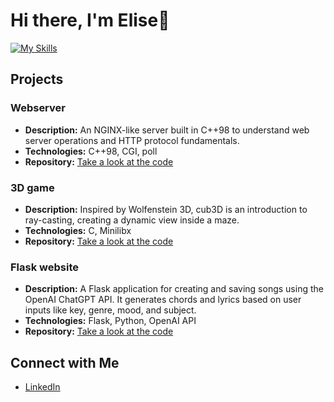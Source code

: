 # Hi there, I'm Elise👋

[![My Skills](https://skillicons.dev/icons?i=c,cpp,py,html,css,bash,postgres,nginx,flask,docker,bootstrap,apple,linux,ableton,ai)](https://skillicons.dev)

## Projects
### Webserver
- **Description:** An NGINX-like server built in C++98 to understand web server operations and HTTP protocol fundamentals.
- **Technologies:** C++98, CGI, poll
- **Repository:** [Take a look at the code](https://github.com/evan-ite/webserv)

### 3D game
- **Description:**  Inspired by Wolfenstein 3D, cub3D is an introduction to ray-casting, creating a dynamic view inside a maze.
- **Technologies:** C, Minilibx
- **Repository:** [Take a look at the code](https://github.com/evan-ite/cub3d)

### Flask website
- **Description:** A Flask application for creating and saving songs using the OpenAI ChatGPT API. It generates chords and lyrics based on user inputs like key, genre, mood, and subject.
- **Technologies:** Flask, Python, OpenAI API
- **Repository:** [Take a look at the code](https://github.com/evan-ite/Flask-songcreator)

## Connect with Me
- [LinkedIn](https://www.linkedin.com/in/elise-v-2639b7202/)

